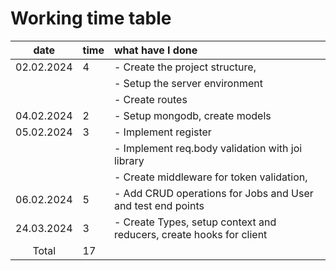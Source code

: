 # Working time table

|    date    | time | what have I done                                                    |
| :--------: | :--- | :------------------------------------------------------------------ |
| 02.02.2024 | 4    | - Create the project structure,                                     |
|            |      | - Setup the server environment                                      |
|            |      | - Create routes                                                     |
| 04.02.2024 | 2    | - Setup mongodb, create models                                      |
| 05.02.2024 | 3    | - Implement register                                                |
|            |      | - Implement req.body validation with joi library                    |
|            |      | - Create middleware for token validation,                           |
| 06.02.2024 | 5    | - Add CRUD operations for Jobs and User and test end points         |
| 24.03.2024 | 3    | - Create Types, setup context and reducers, create hooks for client |
|   Total    | 17   |                                                                     |
